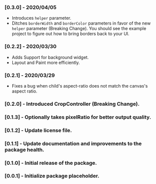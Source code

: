 ### [0.3.0] - 2020/04/05
- Introduces `helper` parameter.
- Ditches `borderWidth` and `borderColor` parameters in favor of the new `helper` parameter (Breaking Change). You should see the example project to figure out how to bring borders back to your UI.

### [0.2.2] - 2020/03/30
- Adds Support for background widget.
- Layout and Paint more efficiently.

### [0.2.1] - 2020/03/29
- Fixes a bug when child's aspect-ratio does not match the canvas's aspect ratio.

### [0.2.0] - Introduced CropController (Breaking Change).
### [0.1.3] - Optionally takes pixelRatio for better output quality.
### [0.1.2] - Update license file.
### [0.1.1] - Update documentation and improvements to the package health.
### [0.1.0] - Initial release of the package.
### [0.0.1] - Initialize package placeholder.
